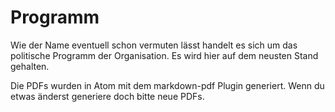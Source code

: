 # Programm

Wie der Name eventuell schon vermuten lässt handelt es sich um das politische Programm
der Organisation. Es wird hier auf dem neusten Stand gehalten.

Die PDFs wurden in Atom mit dem markdown-pdf Plugin generiert. Wenn du etwas änderst
generiere doch bitte neue PDFs.
